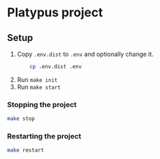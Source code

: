 # Platypus project

## Setup

1. Copy `.env.dist` to `.env` and optionally change it.
    ```bash
        cp .env.dist .env
    ```
2. Run `make init`
3. Run `make start`

### Stopping the project

```bash
make stop
```

### Restarting the project

```bash
make restart
```
